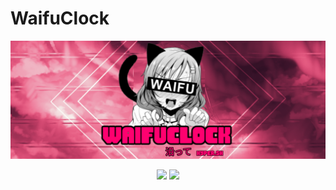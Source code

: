 
# **WaifuClock**
<img src="https://github.com/hyper-sh/WaifuClock/blob/0381d8fe35bb422df174d65b4843fd047d5e20c6/Picsart_22-02-12_15-48-57-640.png" />
<p align="center">
   <a href="https://t.me/weebo_setup"><img src="https://img.shields.io/badge/Discord-7289DA?style=for-the-badge&logo=discord&logoColor=white"></a>
   <a href="https://t.me/hyper_env/17" ><img src="https://img.shields.io/badge/Telegram-2CA5E0?style=for-the-badge&logo=telegram&logoColor=white"></a> 
   </p>

